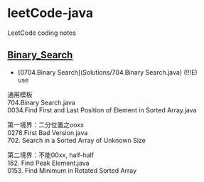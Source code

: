 # leetCode-java
LeetCode coding notes

## [Binary_Search](/Data-Structure.py) 
- [0704.Binary Search](Solutions/704.Binary Search.java) (!!!E) <br>
use


通用模板<br>
704.Binary Search.java<br>
0034.Find First and Last Position of Element in Sorted Array.java<br>

第一境界：二分位置之ooxx<br>
0278.First Bad Version.java<br>
702. Search in a Sorted Array of Unknown Size<br>

第二境界：不能00xx, half-half<br>
162. Find Peak Element.java<br>
0153. Find Minimum in Rotated Sorted Array





